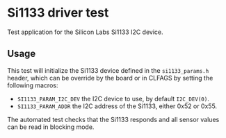 # Si1133 driver test

Test application for the Silicon Labs Si1133 I2C device.

## Usage

This test will initialize the Si1133 device defined in the `si1133_params.h`
header, which can be override by the board or in CLFAGS by setting the following
macros:

 * `SI1133_PARAM_I2C_DEV` the I2C device to use, by default `I2C_DEV(0)`.
 * `SI1133_PARAM_ADDR` the I2C address of the Si1133, either 0x52 or 0x55.

The automated test checks that the Si1133 responds and all sensor values can be
read in blocking mode.
